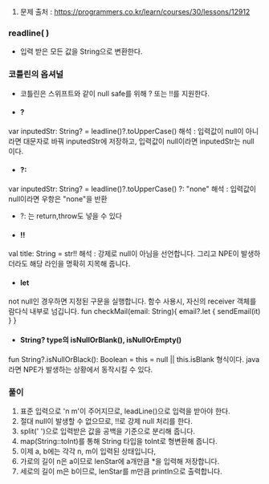 1. 문제 출처 : https://programmers.co.kr/learn/courses/30/lessons/12912

### readline( )
- 입력 받은 모든 값을 String으로 변환한다.


### 코틀린의 옵셔널
 - 코틀린은 스위프트와 같이 null safe를 위해 ? 또는 !!를 지원한다.
- #### ?
 var inputedStr: String? = leadline()?.toUpperCase()
 해석 : 입력값이 null이 아니라면 대문자로 바꿔 inputedStr에 저장하고,
           입력값이 null이라면 inputedStr는 null 이다.
- #### ?:
var inputedStr: String? = leadline()?.toUpperCase() ?: "none"
해석 : 입력값이 null이라면 우항은 "none"을 반환
* ?: 는 return,throw도 넣을 수 있다
- #### !!
val title: String = str!!
해석 : 강제로 null이 아님을 선언합니다.
         그리고 NPE이 발생하더라도 해당 라인을 명확히 지목해 줍니다.
- #### let
not null인 경우하면 지정된 구문을 실행합니다. 함수 사용시, 자신의 receiver 객체를 람다식 내부로 넘깁니다.
fun checkMail(email: String){
    email?.let {
        sendEmail(it)
    }
}

- #### String? type의 isNullOrBlank(), isNullOrEmpty()
fun String?.isNullOrBlack(): Boolean = 
    this = null || this.isBlank
형식이다. java라면 NPE가 발생하는 상황에서 동작시킬 수 있다.

### 풀이
1. 표준 입력으로 'n m'이 주어지므로, leadLine()으로 입력을 받아야 한다.
2. 절대 null이 발생할 수 없으므로, !!로 강제 null 처리를 한다.
3. split(' ')으로 입력받은 값을 공백을 기준으로 분리해 줍니다.
4. map(String::toInt)를 통해 String 타입을 toInt로 형변환해 줍니다.
5. 이제 a, b에는 각각 n, m이 입력된 상태입니다,
6. 가로의 길이 n은 a이므로 lenStar에 a개만큼 *을 입력해 저장합니다.
7. 세로의 길이 m은 b이므로, lenStar를 m만큼 println으로 출력합니다.
